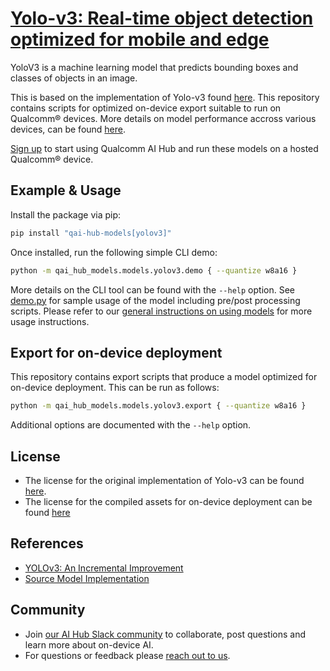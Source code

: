 # [Yolo-v3: Real-time object detection optimized for mobile and edge](https://aihub.qualcomm.com/models/yolov3)

YoloV3 is a machine learning model that predicts bounding boxes and classes of objects in an image.

This is based on the implementation of Yolo-v3 found [here](https://github.com/ultralytics/yolov3/tree/v8). This repository contains scripts for optimized on-device
export suitable to run on Qualcomm® devices. More details on model performance
accross various devices, can be found [here](https://aihub.qualcomm.com/models/yolov3).

[Sign up](https://myaccount.qualcomm.com/signup) to start using Qualcomm AI Hub and run these models on a hosted Qualcomm® device.




## Example & Usage

Install the package via pip:
```bash
pip install "qai-hub-models[yolov3]"
```


Once installed, run the following simple CLI demo:

```bash
python -m qai_hub_models.models.yolov3.demo { --quantize w8a16 }
```
More details on the CLI tool can be found with the `--help` option. See
[demo.py](demo.py) for sample usage of the model including pre/post processing
scripts. Please refer to our [general instructions on using
models](../../../#getting-started) for more usage instructions.

## Export for on-device deployment

This repository contains export scripts that produce a model optimized for
on-device deployment. This can be run as follows:

```bash
python -m qai_hub_models.models.yolov3.export { --quantize w8a16 }
```
Additional options are documented with the `--help` option.


## License
* The license for the original implementation of Yolo-v3 can be found
  [here](https://github.com/ultralytics/yolov3/blob/v8/LICENSE).
* The license for the compiled assets for on-device deployment can be found [here](https://github.com/ultralytics/yolov3/blob/v8/LICENSE)


## References
* [YOLOv3: An Incremental Improvement](https://arxiv.org/abs/1804.02767)
* [Source Model Implementation](https://github.com/ultralytics/yolov3/tree/v8)



## Community
* Join [our AI Hub Slack community](https://aihub.qualcomm.com/community/slack) to collaborate, post questions and learn more about on-device AI.
* For questions or feedback please [reach out to us](mailto:ai-hub-support@qti.qualcomm.com).
